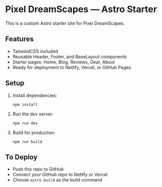 # Pixel DreamScapes — Astro Starter

This is a custom Astro starter site for Pixel DreamScapes.

## Features
- TailwindCSS included
- Reusable Header, Footer, and BaseLayout components
- Starter pages: Home, Blog, Reviews, Gear, About
- Ready for deployment to Netlify, Vercel, or GitHub Pages

## Setup

1. Install dependencies:
   ```
   npm install
   ```

2. Run the dev server:
   ```
   npm run dev
   ```

3. Build for production:
   ```
   npm run build
   ```

## To Deploy
- Push this repo to GitHub
- Connect your GitHub repo to Netlify or Vercel
- Choose `astro build` as the build command
